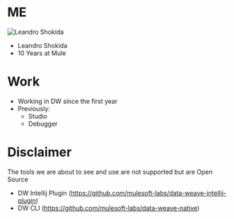 # ME

![Leandro Shokida](https://raw.githubusercontent.com/machaval/data-weave-typestalk-/master/images/shoki.jpg)

- Leandro Shokida
- 10 Years at Mule


# Work

- Working in DW since the first year
- Previously:
  - Studio
  - Debugger

    

# Disclaimer

The tools we are about to see and use are not supported but are Open Source

- DW Intellij Plugin (https://github.com/mulesoft-labs/data-weave-intellij-plugin)
- DW CLI (https://github.com/mulesoft-labs/data-weave-native)

